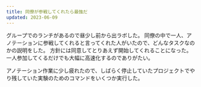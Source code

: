 ```yaml
---
title: 同僚が参戦してくれたら最強だ
updated: 2023-06-09
---
```


グループでのランチがあるので昼少し前から出ラボした。
同僚の中で一人、アノテーションに参戦してくれると言ってくれた人がいたので、どんなタスクなのかの説明をした。
方針には同意してとりあえず開始してくれることになった。
一人参加してくるだけでも大幅に高速化するのでありがたい。

アノテーション作業に少し疲れたので、しばらく停止していたプロジェクトでやり残していた実験のためのコマンドをいくつか実行した。
